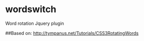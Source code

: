 # wordswitch
Word rotation Jquery plugin

##Based on:
http://tympanus.net/Tutorials/CSS3RotatingWords
